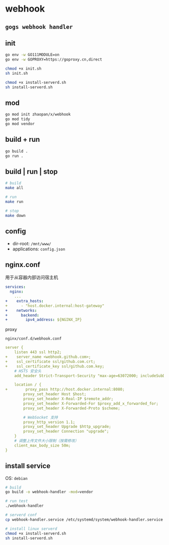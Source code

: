 # webhook

## `gogs webhook handler`

## init

```bash
go env -w GO111MODULE=on
go env -w GOPROXY=https://goproxy.cn,direct

chmod +x init.sh
sh init.sh

chmod +x install-serverd.sh
sh install-serverd.sh
```

## mod

```bash
go mod init zhaopan/x/webhook
go mod tidy
go mod vendor
```

## build + run

```bash
go build .
go run .
```

## build | run | stop

```bash
# build
make all

# run
make run

# stop
make down
```

## config

- dir-root: `/mnt/www/`
- applications: `config.json`

## nginx.conf

用于从容器内部访问宿主机

```yml
services:
  nginx:
    ...
+    extra_hosts:
+      - "host.docker.internal:host-gateway"
+    networks:
+      backend:
+        ipv4_address: ${NGINX_IP}
```

proxy

`nginx/conf.d/webhook.conf`

```yml
server {
    listen 443 ssl http2;
+    server_name <webhook.github.com>;
+    ssl_certificate ssl/github.com.crt;
+    ssl_certificate_key ssl/github.com.key;
    # HSTS 安全头
    add_header Strict-Transport-Security "max-age=63072000; includeSubDomains; preload" always;

    location / {
+        proxy_pass http://host.docker.internal:8080;
        proxy_set_header Host $host;
        proxy_set_header X-Real-IP $remote_addr;
        proxy_set_header X-Forwarded-For $proxy_add_x_forwarded_for;
        proxy_set_header X-Forwarded-Proto $scheme;

        # WebSocket 支持
        proxy_http_version 1.1;
        proxy_set_header Upgrade $http_upgrade;
        proxy_set_header Connection "upgrade";
    }
    # 调整上传文件大小限制（按需修改）
    client_max_body_size 50m;
}
```

## install service

OS: `debian`

```bash
# build
go build -o webhook-handler -mod=vendor

# run test
./webhook-handler

# serverd conf
cp webhook-handler.service /etc/systemd/system/webhook-handler.service

# install linux serverd
chmod +x install-serverd.sh
sh install-serverd.sh
```
